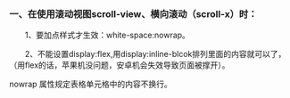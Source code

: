 ### 一、在使用滚动视图scroll-view、横向滚动（scroll-x）时：

　　1、要加点样式才生效：white-space:nowrap。

　　2、不能设置display:flex,用display:inline-blcok排列里面的内容就可以了，（用flex的话，苹果机没问题，安卓机会失效导致页面被撑开）。

nowrap 属性规定表格单元格中的内容不换行。 